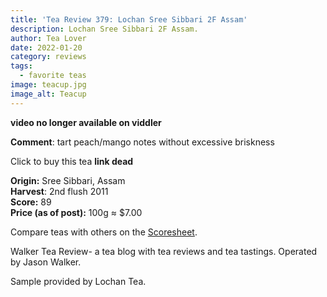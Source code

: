 ```yaml
---
title: 'Tea Review 379: Lochan Sree Sibbari 2F Assam'
description: Lochan Sree Sibbari 2F Assam.
author: Tea Lover
date: 2022-01-20
category: reviews
tags:
  - favorite teas
image: teacup.jpg
image_alt: Teacup
---
```


**video no longer available on viddler**

**Comment**: tart peach/mango notes without excessive briskness

Click to buy this tea **link dead**

**Origin:** Sree Sibbari, Assam  
**Harvest**: 2nd flush 2011  
**Score:** 89  
**Price (as of post):** 100g ≈ $7.00

Compare teas with others on the [Scoresheet](https://web.archive.org/web/20200929175722/http://walkerteareview.com//?page_id=6).

Walker Tea Review- a tea blog with tea reviews and tea tastings. Operated by Jason Walker.

Sample provided by Lochan Tea.
